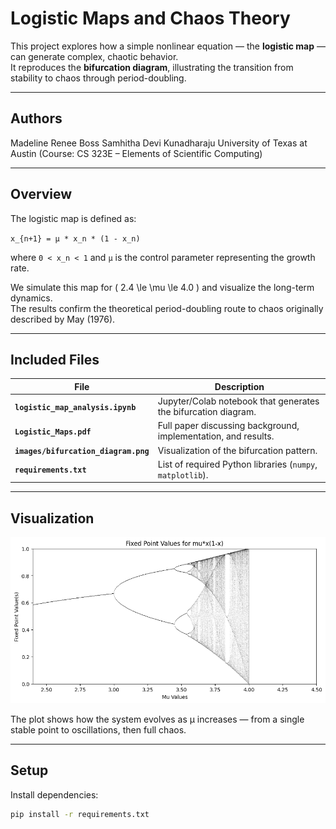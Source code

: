 # Logistic Maps and Chaos Theory

This project explores how a simple nonlinear equation — the **logistic map** — can generate complex, chaotic behavior.  
It reproduces the **bifurcation diagram**, illustrating the transition from stability to chaos through period-doubling.

---

## Authors

Madeline Renee Boss
Samhitha Devi Kunadharaju
University of Texas at Austin
(Course: CS 323E – Elements of Scientific Computing)

---
## Overview

The logistic map is defined as:

`x_{n+1} = μ * x_n * (1 - x_n)`

where `0 < x_n < 1` and `μ` is the control parameter representing the growth rate.

We simulate this map for \( 2.4 \le \mu \le 4.0 \) and visualize the long-term dynamics.  
The results confirm the theoretical period-doubling route to chaos originally described by May (1976).

---

## Included Files

| File | Description |
|------|--------------|
| **`logistic_map_analysis.ipynb`** | Jupyter/Colab notebook that generates the bifurcation diagram. |
| **`Logistic_Maps.pdf`** | Full paper discussing background, implementation, and results. |
| **`images/bifurcation_diagram.png`** | Visualization of the bifurcation pattern. |
| **`requirements.txt`** | List of required Python libraries (`numpy`, `matplotlib`). |

---

## Visualization

![Bifurcation Diagram](./images/bifurcation_diagram.png)

The plot shows how the system evolves as μ increases — from a single stable point to oscillations, then full chaos.

---

## Setup

Install dependencies:
```bash
pip install -r requirements.txt
